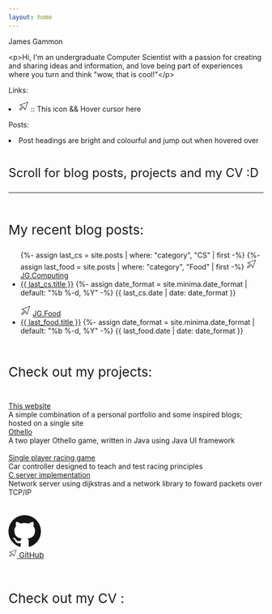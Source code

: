 ```yaml
---
layout: home
---
```


<div id="introduction">
    <p class="intro-text center-content">James Gammon</p>
    <!-- Small description -->
    <div>
        <!----
        <div class="col">    
            <p class="secondary-text center-content">&lt;<span class="html-tag">div</span>&gt;</p>
        </div>
        --->
        <div class="col">
            <p class="center-content">&lt;<span class="html-tag">p</span>&gt;Hi, I'm an undergraduate Computer Scientist with a passion for creating and sharing ideas and information, and love being part of experiences where you turn and think "wow, that is cool!"&lt;<span class="html-tag">/p</span>&gt;</p>
        </div>
        <div id="SecondInfo">
            <p class="no-padding-paragraph">Links:</p>
            <li><img src="windows cursor.png" alt="cursor" style="width: 20px; height: 20px;"> :: This icon && <a class="headertut"> Hover cursor here</a></li>
            <p class="no-padding-paragraph">Posts:</p>
            <li>Post headings are bright and colourful and jump out when hovered over</li>
        </div>
        <br>
        <div id="ThirdInfo">
            <p class="center-content no-padding-paragraph" style="font-size:24px;">Scroll for blog posts, projects and my CV :D</p>
            <hr><br>
        </div>
    </div>
</div>
<!-- Blog posts -->
<p class="no-padding-paragraph" style="font-size: 26px">My recent blog posts:</p> 
<div id="blog posts"  class="center-content">
    <ul class = "older-posts">
        {%- assign last_cs = site.posts | where: "category", "CS" | first -%}
        {%- assign last_food = site.posts | where: "category", "Food" | first -%}
        <img src="windows cursor.png" alt="cursor" style="width: 20px; height: 20px;">
        <a class="no-padding-paragraph headertut" href="/code/">JG.Computing</a> 
        <li>
            <a class="post-link-tech" href="{{ last_cs.url }}">{{ last_cs.title }}</a>
            {%- assign date_format = site.minima.date_format | default: "%b %-d, %Y" -%}
            <span class="post-meta">{{ last_cs.date | date: date_format }}</span>
        </li>
        <br>
        <img src="windows cursor.png" alt="cursor" style="width: 20px; height; 20px;">
        <a class="no-padding-paragraph headertut" href="/food/">JG.Food</a> 
        <li>
            <a class="post-link-food" href="{{ last_food.url }}">{{ last_food.title }}</a>
            {%- assign date_format = site.minima.date_format | default: "%b %-d, %Y" -%}
            <span class="post-meta">{{ last_food.date | date: date_format }}</span>
        </li>
    </ul>
</div>
<br>

<!-- Projects -->
<p class="no-padding-paragraph" style="font-size: 26px">Check out my projects:</p>
<br> 
<div class="center-content">
    <!-- Website project  -->
    <div class="bordered-text center-content">
        <a class="no-padding-paragraph headertut" href="/About-website.html">This website</a><br>
        <span class="post-meta">A simple combination of a personal portfolio and some inspired blogs; hosted on a single site</span>
    </div>
    <!-- Othello Game project  -->
    <div class="bordered-text center-content">
        <a class="no-padding-paragraph headertut" href="/about-othello.html">Othello</a><br>
        <span class="post-meta">A two player Othello game, written in Java using Java UI framework </span>
    </div>
    <br>
    <!-- Car racing game-->
    <div class="bordered-text center-content">
        <a class="no-padding-paragraph headertut" href="/about-racing.html">Single player racing game</a><br>
        <span class="post-meta">Car controller designed to teach and test racing principles</span>
    </div>
    <!-- C server development -->
    <div class="bordered-text center-content">
        <a class="no-padding-paragraph headertut" href="/about-cserver.html">C server implementation</a><br>
        <span class="post-meta">Network server using dijkstras and a network library to foward packets over TCP/IP</span>
    </div>
    <br>
</div>


<!-- Github symbol -->
<div class="center-content">
<p class="no-padding-paragraph" style="font-size: 20px"></p>
 <a href="https://github.com/jamesgammo">
    <picture>
      <source srcset="/github.png">
      <img src="github.png">
    </picture>
    <br/>
    <img src="windows cursor.png" alt="cursor" style="width: 17px; height; 17px;">
    <small class="headertut" style="font-size: 15px">GitHub</small>
  </a>
</div>
<div class="center-content">
<br><br>
<p class="no-padding-paragraph" style="font-size: 26px">Check out my CV     :</p>
    <object
        type="application/pdf"
        data="/James_Gammon_CV_pdf.pdf"
        width="800"
        height="700"
        class="center-content"
    >
    </object>

</div>

<br>




